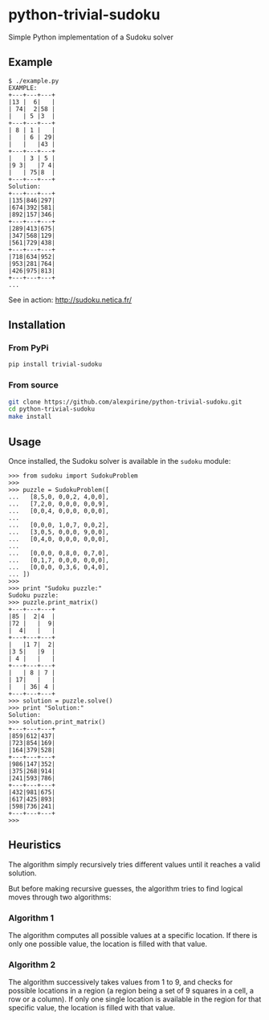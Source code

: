 # python-trivial-sudoku

Simple Python implementation of a Sudoku solver

## Example

```console
$ ./example.py 
EXAMPLE:
+---+---+---+
|13 |  6|   |
| 74|  2|58 |
|   | 5 |3  |
+---+---+---+
| 8 | 1 |   |
|   | 6 | 29|
|   |   |43 |
+---+---+---+
|   | 3 | 5 |
|9 3|   |7 4|
|   | 75|8  |
+---+---+---+
Solution:
+---+---+---+
|135|846|297|
|674|392|581|
|892|157|346|
+---+---+---+
|289|413|675|
|347|568|129|
|561|729|438|
+---+---+---+
|718|634|952|
|953|281|764|
|426|975|813|
+---+---+---+
...
```

See in action: http://sudoku.netica.fr/

## Installation

### From PyPi

```bash
pip install trivial-sudoku
```

### From source

```bash
git clone https://github.com/alexpirine/python-trivial-sudoku.git
cd python-trivial-sudoku
make install
```

## Usage

Once installed, the Sudoku solver is available in the `sudoku` module:

```pycon
>>> from sudoku import SudokuProblem
>>> 
>>> puzzle = SudokuProblem([
...   [8,5,0, 0,0,2, 4,0,0],
...   [7,2,0, 0,0,0, 0,0,9],
...   [0,0,4, 0,0,0, 0,0,0],
... 
...   [0,0,0, 1,0,7, 0,0,2],
...   [3,0,5, 0,0,0, 9,0,0],
...   [0,4,0, 0,0,0, 0,0,0],
... 
...   [0,0,0, 0,8,0, 0,7,0],
...   [0,1,7, 0,0,0, 0,0,0],
...   [0,0,0, 0,3,6, 0,4,0],
... ])
>>> 
>>> print "Sudoku puzzle:"
Sudoku puzzle:
>>> puzzle.print_matrix()
+---+---+---+
|85 |  2|4  |
|72 |   |  9|
|  4|   |   |
+---+---+---+
|   |1 7|  2|
|3 5|   |9  |
| 4 |   |   |
+---+---+---+
|   | 8 | 7 |
| 17|   |   |
|   | 36| 4 |
+---+---+---+
>>> solution = puzzle.solve()
>>> print "Solution:"
Solution:
>>> solution.print_matrix()
+---+---+---+
|859|612|437|
|723|854|169|
|164|379|528|
+---+---+---+
|986|147|352|
|375|268|914|
|241|593|786|
+---+---+---+
|432|981|675|
|617|425|893|
|598|736|241|
+---+---+---+
>>> 
```

## Heuristics

The algorithm simply recursively tries different values until it reaches a valid solution.

But before making recursive guesses, the algorithm tries to find logical moves through two algorithms:

### Algorithm 1

The algorithm computes all possible values at a specific location. If there is only one possible value, the location is filled with that value.

### Algorithm 2

The algorithm successively takes values from 1 to 9, and checks for possible locations in a region (a region being a set of 9 squares in a cell, a row or a column). If only one single location is available in the region for that specific value, the location is filled with that value.
